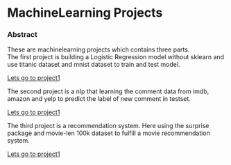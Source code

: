 # MachineLearning Projects

### Abstract 
These are machinelearning projects which contains three parts.     
The first project is building a Logistic Regression model without sklearn and use titanic dataset and mnist dataset to train and test model.   

[Lets go to project1](https://github.com/edwinobstre/MachineLearning/Project1)

The second project is a nlp that learning the comment data from imdb, amazon and yelp to predict the label of new comment in testset.     

[Lets go to project1](https://github.com/edwinobstre/MachineLearning/Project2)

The third project is a recommendation system. Here using the surprise package and movie-len 100k dataset to fulfill a movie recommendation system.

[Lets go to project1](https://github.com/edwinobstre/MachineLearning/Project3)






